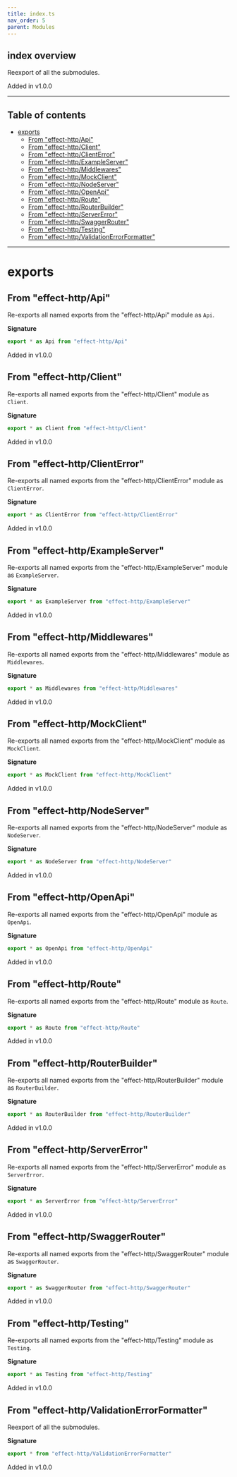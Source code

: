 ```yaml
---
title: index.ts
nav_order: 5
parent: Modules
---
```


## index overview

Reexport of all the submodules.

Added in v1.0.0

---

<h2 class="text-delta">Table of contents</h2>

- [exports](#exports)
  - [From "effect-http/Api"](#from-effect-httpapi)
  - [From "effect-http/Client"](#from-effect-httpclient)
  - [From "effect-http/ClientError"](#from-effect-httpclienterror)
  - [From "effect-http/ExampleServer"](#from-effect-httpexampleserver)
  - [From "effect-http/Middlewares"](#from-effect-httpmiddlewares)
  - [From "effect-http/MockClient"](#from-effect-httpmockclient)
  - [From "effect-http/NodeServer"](#from-effect-httpnodeserver)
  - [From "effect-http/OpenApi"](#from-effect-httpopenapi)
  - [From "effect-http/Route"](#from-effect-httproute)
  - [From "effect-http/RouterBuilder"](#from-effect-httprouterbuilder)
  - [From "effect-http/ServerError"](#from-effect-httpservererror)
  - [From "effect-http/SwaggerRouter"](#from-effect-httpswaggerrouter)
  - [From "effect-http/Testing"](#from-effect-httptesting)
  - [From "effect-http/ValidationErrorFormatter"](#from-effect-httpvalidationerrorformatter)

---

# exports

## From "effect-http/Api"

Re-exports all named exports from the "effect-http/Api" module as `Api`.

**Signature**

```ts
export * as Api from "effect-http/Api"
```

Added in v1.0.0

## From "effect-http/Client"

Re-exports all named exports from the "effect-http/Client" module as `Client`.

**Signature**

```ts
export * as Client from "effect-http/Client"
```

Added in v1.0.0

## From "effect-http/ClientError"

Re-exports all named exports from the "effect-http/ClientError" module as `ClientError`.

**Signature**

```ts
export * as ClientError from "effect-http/ClientError"
```

Added in v1.0.0

## From "effect-http/ExampleServer"

Re-exports all named exports from the "effect-http/ExampleServer" module as `ExampleServer`.

**Signature**

```ts
export * as ExampleServer from "effect-http/ExampleServer"
```

Added in v1.0.0

## From "effect-http/Middlewares"

Re-exports all named exports from the "effect-http/Middlewares" module as `Middlewares`.

**Signature**

```ts
export * as Middlewares from "effect-http/Middlewares"
```

Added in v1.0.0

## From "effect-http/MockClient"

Re-exports all named exports from the "effect-http/MockClient" module as `MockClient`.

**Signature**

```ts
export * as MockClient from "effect-http/MockClient"
```

Added in v1.0.0

## From "effect-http/NodeServer"

Re-exports all named exports from the "effect-http/NodeServer" module as `NodeServer`.

**Signature**

```ts
export * as NodeServer from "effect-http/NodeServer"
```

Added in v1.0.0

## From "effect-http/OpenApi"

Re-exports all named exports from the "effect-http/OpenApi" module as `OpenApi`.

**Signature**

```ts
export * as OpenApi from "effect-http/OpenApi"
```

Added in v1.0.0

## From "effect-http/Route"

Re-exports all named exports from the "effect-http/Route" module as `Route`.

**Signature**

```ts
export * as Route from "effect-http/Route"
```

Added in v1.0.0

## From "effect-http/RouterBuilder"

Re-exports all named exports from the "effect-http/RouterBuilder" module as `RouterBuilder`.

**Signature**

```ts
export * as RouterBuilder from "effect-http/RouterBuilder"
```

Added in v1.0.0

## From "effect-http/ServerError"

Re-exports all named exports from the "effect-http/ServerError" module as `ServerError`.

**Signature**

```ts
export * as ServerError from "effect-http/ServerError"
```

Added in v1.0.0

## From "effect-http/SwaggerRouter"

Re-exports all named exports from the "effect-http/SwaggerRouter" module as `SwaggerRouter`.

**Signature**

```ts
export * as SwaggerRouter from "effect-http/SwaggerRouter"
```

Added in v1.0.0

## From "effect-http/Testing"

Re-exports all named exports from the "effect-http/Testing" module as `Testing`.

**Signature**

```ts
export * as Testing from "effect-http/Testing"
```

Added in v1.0.0

## From "effect-http/ValidationErrorFormatter"

Reexport of all the submodules.

**Signature**

```ts
export * from "effect-http/ValidationErrorFormatter"
```

Added in v1.0.0
